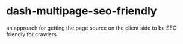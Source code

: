 # dash-multipage-seo-friendly
 an approach for getting the page source on the client side to be SEO friendly for crawlers
